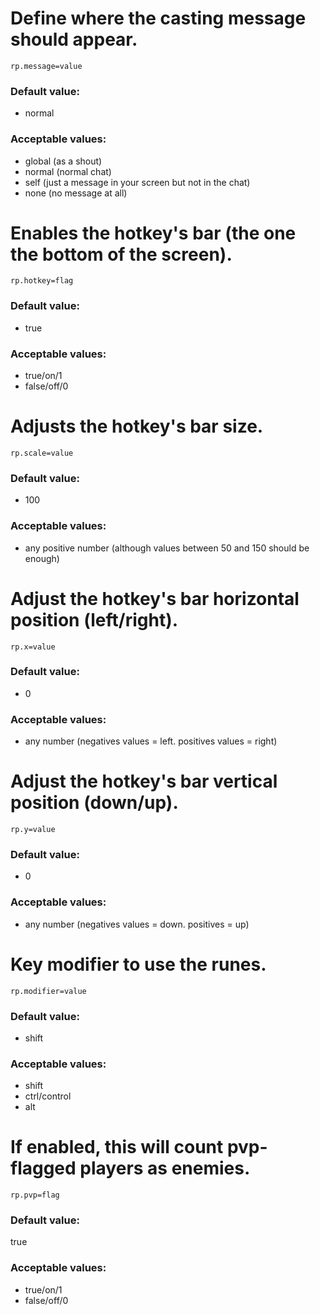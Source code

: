 # Define where the casting message should appear.
``rp.message=value``

### Default value:
- normal

### Acceptable values:
- global (as a shout)
- normal (normal chat)
- self (just a message in your screen but not in the chat)
- none (no message at all)

# Enables the hotkey's bar (the one the bottom of the screen).
``rp.hotkey=flag``

### Default value:
- true

### Acceptable values:
- true/on/1
- false/off/0

# Adjusts the hotkey's bar size.
``rp.scale=value``

### Default value:
- 100

### Acceptable values:
- any positive number (although values between 50 and 150 should be enough)


# Adjust the hotkey's bar horizontal position (left/right).
``rp.x=value``

### Default value:
- 0

### Acceptable values:
- any number (negatives values = left. positives values = right)

# Adjust the hotkey's bar vertical position (down/up).
``rp.y=value``

### Default value:
- 0

### Acceptable values:
- any number (negatives values = down. positives = up)

# Key modifier to use the runes.
``rp.modifier=value``

### Default value:
- shift

### Acceptable values:
- shift
- ctrl/control
- alt

# If enabled, this will count pvp-flagged players as enemies.
``rp.pvp=flag``

### Default value:
true

### Acceptable values:
- true/on/1
- false/off/0
